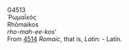<body>
  <p>G4513<br>  Ῥωμαΐκός  <br> Rhōmaikos  <br><i>rho-mah-ee-kos‘ </i><br>From <a href="g4514.htm">4514</a>  <i>Romaic</i>, that is, <i>Latin:</i> - Latin.<br></p>
 </body>